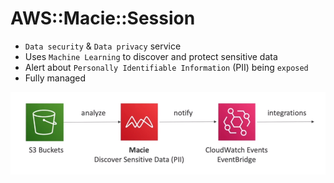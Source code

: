 # AWS::Macie::Session

- `Data security` & `Data privacy` service
- Uses `Machine Learning` to discover and protect sensitive data
- Alert about `Personally Identifiable Information` (PII) being `exposed`
- Fully managed

![Macie](../../../images/macie.png)
